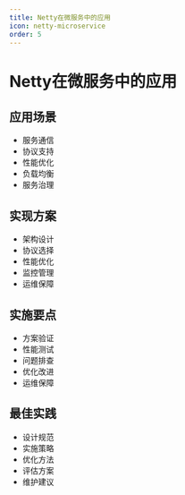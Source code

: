 ```yaml
---
title: Netty在微服务中的应用
icon: netty-microservice
order: 5
---
```


# Netty在微服务中的应用

## 应用场景
- 服务通信
- 协议支持
- 性能优化
- 负载均衡
- 服务治理

## 实现方案
- 架构设计
- 协议选择
- 性能优化
- 监控管理
- 运维保障

## 实施要点
- 方案验证
- 性能测试
- 问题排查
- 优化改进
- 运维保障

## 最佳实践
- 设计规范
- 实施策略
- 优化方法
- 评估方案
- 维护建议

